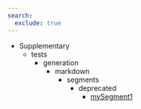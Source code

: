 ```yaml
---
search:
  exclude: true
---
```


[//]: # (DO NOT EDIT THIS FILE DIRECTLY. Instead, edit the corresponding stub file and execute `npm run docs:api`.)

- Supplementary
    - tests
        - generation
            - markdown
                - segments
                    - deprecated
                        - [mySegment1](tests/generation/markdown/segments/deprecated/mySegment1.md)

